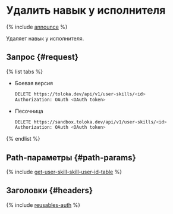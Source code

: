 # Удалить навык у исполнителя

{% include [announce](../_includes/announce.md) %}

Удаляет навык у исполнителя.

## Запрос {#request}

{% list tabs %}

- Боевая версия

    ```bash
    DELETE https://toloka.dev/api/v1/user-skills/<id>
    Authorization: OAuth <OAuth token>
    ```

- Песочница

    ```bash
    DELETE https://sandbox.toloka.dev/api/v1/user-skills/<id>
    Authorization: OAuth <OAuth token>
    ```

{% endlist %}

## Path-параметры {#path-params}

{% include [get-user-skill-skill-user-id-table](../_includes/concepts/get-user-skill/id-get-user-skill/skill-user-id-table.md) %}

## Заголовки {#headers}

{% include [reusables-auth](../_includes/reusables/id-reusables/auth.md) %}